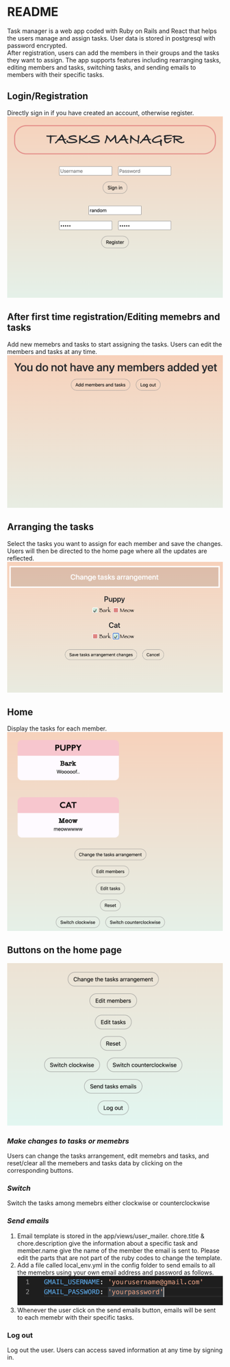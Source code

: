 # README
Task manager is a web app coded with Ruby on Rails and React that helps the users manage and assign tasks. User data is stored in postgresql with password encrypted.<br/> 
After registration, users can add the members in their groups and the tasks they want to assign. 
The app supports features including rearranging tasks, editing members and tasks, switching tasks, and sending emails to members with their specific tasks.


## Login/Registration
Directly sign in if you have created an account, otherwise register.
![](screenshots/signin_register.png)


## After first time registration/Editing memebrs and tasks
Add new memebrs and tasks to start assigning the tasks. Users can edit the members and tasks at any time. 
![](screenshots/after_register.png)


## Arranging the tasks
Select the tasks you want to assign for each member and save the changes. Users will then be directed to the home page where all the updates are reflected.
![](screenshots/arrangement.png)


## Home
Display the tasks for each member.
![](screenshots/home.png)


## Buttons on the home page
![](screenshots/buttons.png)
### _Make changes to tasks or memebrs_
Users can change the tasks arrangement, edit memebrs and tasks, and reset/clear all the memebers and tasks data by clicking on the corresponding buttons.<br/>
### _Switch_
Switch the tasks among memebrs either clockwise or counterclockwise<br/>
### _Send emails_
1. Email template is stored in the app/views/user_mailer. chore.title & chore.description give the information about a specific task and member.name give the name of the member the email is sent to. Please edit the parts that are not part of the ruby codes to change the template.
2. Add a file called local_env.yml in the config folder to send emails to all the memebrs using your own email address and password as follows. ![](screenshots/email.png) 
3. Whenever the user click on the send emails button, emails will be sent to each memebr with their specific tasks.
### __Log out__
Log out the user. Users can access saved information at any time by signing in. 
